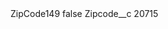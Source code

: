 <?xml version="1.0" encoding="UTF-8"?>
<CustomMetadata xmlns="http://soap.sforce.com/2006/04/metadata" xmlns:xsi="http://www.w3.org/2001/XMLSchema-instance" xmlns:xsd="http://www.w3.org/2001/XMLSchema">
    <label>ZipCode149</label>
    <protected>false</protected>
    <values>
        <field>Zipcode__c</field>
        <value xsi:type="xsd:string">20715</value>
    </values>
</CustomMetadata>
